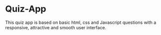 # Quiz-App
This quiz app is based on basic html, css and Javascript questions with a responsive, attractive and smooth user interface.
